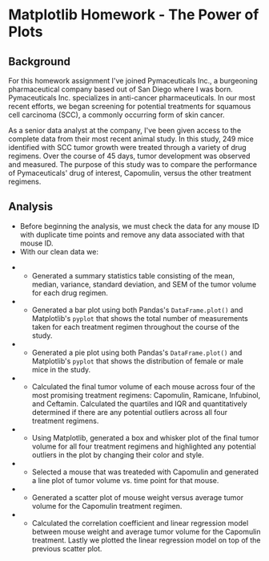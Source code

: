 # Matplotlib Homework - The Power of Plots

## Background

For this homework assignment I've joined Pymaceuticals Inc., a burgeoning pharmaceutical company based out of San Diego where I was born. Pymaceuticals Inc. specializes in anti-cancer pharmaceuticals. In our most recent efforts, we began screening for potential treatments for squamous cell carcinoma (SCC), a commonly occurring form of skin cancer.

As a senior data analyst at the company, I've been given access to the complete data from their most recent animal study. In this study, 249 mice identified with SCC tumor growth were treated through a variety of drug regimens. Over the course of 45 days, tumor development was observed and measured. The purpose of this study was to compare the performance of Pymaceuticals' drug of interest, Capomulin, versus the other treatment regimens.

## Analysis

* Before beginning the analysis, we must check the data for any mouse ID with duplicate time points and remove any data associated with that mouse ID.
* With our clean data we:

- * Generated a summary statistics table consisting of the mean, median, variance, standard deviation, and SEM of the tumor volume for each drug regimen.
- * Generated a bar plot using both Pandas's `DataFrame.plot()` and Matplotlib's `pyplot` that shows the total number of measurements taken for each treatment regimen throughout the course of the study.
- * Generated a pie plot using both Pandas's `DataFrame.plot()` and Matplotlib's `pyplot` that shows the distribution of female or male mice in the study.
- * Calculated the final tumor volume of each mouse across four of the most promising treatment regimens: Capomulin, Ramicane, Infubinol, and Ceftamin. Calculated the quartiles and IQR and quantitatively determined if there are any potential outliers across all four treatment regimens.
- * Using Matplotlib, generated a box and whisker plot of the final tumor volume for all four treatment regimens and highlighted any potential outliers in the plot by changing their color and style.
- * Selected a mouse that was treateded with Capomulin and generated a line plot of tumor volume vs. time point for that mouse.
- * Generated a scatter plot of mouse weight versus average tumor volume for the Capomulin treatment regimen.
- * Calculated the correlation coefficient and linear regression model between mouse weight and average tumor volume for the Capomulin treatment. Lastly we plotted the linear regression model on top of the previous scatter plot.
